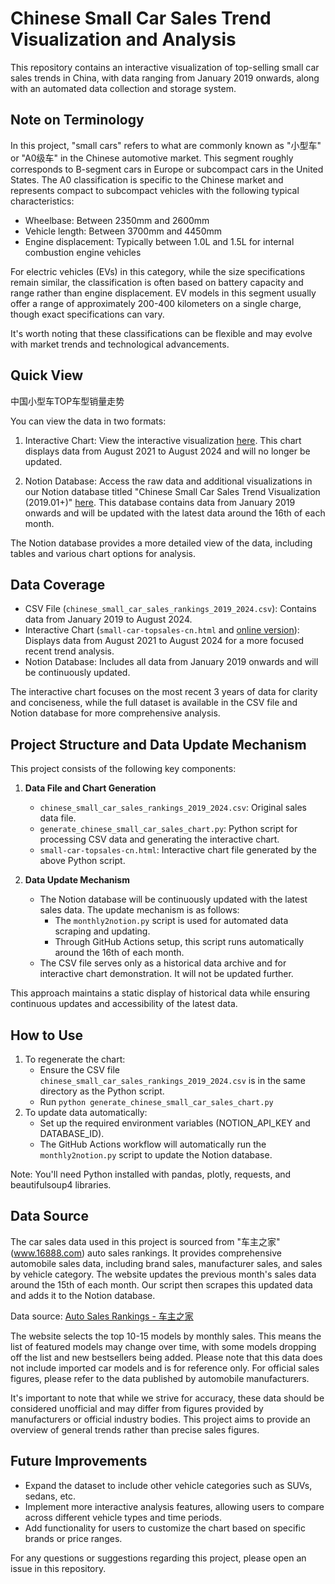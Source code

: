 # Chinese Small Car Sales Trend Visualization and Analysis

This repository contains an interactive visualization of top-selling small car sales trends in China, with data ranging from January 2019 onwards, along with an automated data collection and storage system.

## Note on Terminology
In this project, "small cars" refers to what are commonly known as "小型车" or "A0级车" in the Chinese automotive market. This segment roughly corresponds to B-segment cars in Europe or subcompact cars in the United States. The A0 classification is specific to the Chinese market and represents compact to subcompact vehicles with the following typical characteristics:

- Wheelbase: Between 2350mm and 2600mm
- Vehicle length: Between 3700mm and 4450mm
- Engine displacement: Typically between 1.0L and 1.5L for internal combustion engine vehicles

For electric vehicles (EVs) in this category, while the size specifications remain similar, the classification is often based on battery capacity and range rather than engine displacement. EV models in this segment usually offer a range of approximately 200-400 kilometers on a single charge, though exact specifications can vary.

It's worth noting that these classifications can be flexible and may evolve with market trends and technological advancements.

## Quick View
中国小型车TOP车型销量走势

You can view the data in two formats:

1. Interactive Chart: View the interactive visualization [here](https://lazyracket.github.io/car-sales-chart/small-car-topsales-cn.html). This chart displays data from August 2021 to August 2024 and will no longer be updated.

2. Notion Database: Access the raw data and additional visualizations in our Notion database titled "Chinese Small Car Sales Trend Visualization (2019.01+)" [here](https://lazyracket.notion.site/120b6dc4e01481b9a605c7ec5c91742c?v=120b6dc4e01481329ab3000c002402c1). This database contains data from January 2019 onwards and will be updated with the latest data around the 16th of each month.

The Notion database provides a more detailed view of the data, including tables and various chart options for analysis.

## Data Coverage

- CSV File (`chinese_small_car_sales_rankings_2019_2024.csv`): Contains data from January 2019 to August 2024.
- Interactive Chart (`small-car-topsales-cn.html` and [online version](https://lazyracket.github.io/car-sales-chart/small-car-topsales-cn.html)): Displays data from August 2021 to August 2024 for a more focused recent trend analysis.
- Notion Database: Includes all data from January 2019 onwards and will be continuously updated.

The interactive chart focuses on the most recent 3 years of data for clarity and conciseness, while the full dataset is available in the CSV file and Notion database for more comprehensive analysis.

## Project Structure and Data Update Mechanism

This project consists of the following key components:

1. **Data File and Chart Generation**
   - `chinese_small_car_sales_rankings_2019_2024.csv`: Original sales data file.
   - `generate_chinese_small_car_sales_chart.py`: Python script for processing CSV data and generating the interactive chart.
   - `small-car-topsales-cn.html`: Interactive chart file generated by the above Python script.

2. **Data Update Mechanism**
   - The Notion database will be continuously updated with the latest sales data. The update mechanism is as follows:
     - The `monthly2notion.py` script is used for automated data scraping and updating.
     - Through GitHub Actions setup, this script runs automatically around the 16th of each month.
   - The CSV file serves only as a historical data archive and for interactive chart demonstration. It will not be updated further.

This approach maintains a static display of historical data while ensuring continuous updates and accessibility of the latest data.

## How to Use
1. To regenerate the chart:
   - Ensure the CSV file `chinese_small_car_sales_rankings_2019_2024.csv` is in the same directory as the Python script.
   - Run `python generate_chinese_small_car_sales_chart.py`
2. To update data automatically:
   - Set up the required environment variables (NOTION_API_KEY and DATABASE_ID).
   - The GitHub Actions workflow will automatically run the `monthly2notion.py` script to update the Notion database.

Note: You'll need Python installed with pandas, plotly, requests, and beautifulsoup4 libraries.

## Data Source
The car sales data used in this project is sourced from "车主之家" (www.16888.com) auto sales rankings. It provides comprehensive automobile sales data, including brand sales, manufacturer sales, and sales by vehicle category. The website updates the previous month's sales data around the 15th of each month. Our script then scrapes this updated data and adds it to the Notion database.

Data source: [Auto Sales Rankings - 车主之家](https://xl.16888.com/)

The website selects the top 10-15 models by monthly sales. This means the list of featured models may change over time, with some models dropping off the list and new bestsellers being added. Please note that this data does not include imported car models and is for reference only. For official sales figures, please refer to the data published by automobile manufacturers.

It's important to note that while we strive for accuracy, these data should be considered unofficial and may differ from figures provided by manufacturers or official industry bodies. This project aims to provide an overview of general trends rather than precise sales figures.

## Future Improvements
- Expand the dataset to include other vehicle categories such as SUVs, sedans, etc.
- Implement more interactive analysis features, allowing users to compare across different vehicle types and time periods.
- Add functionality for users to customize the chart based on specific brands or price ranges.

For any questions or suggestions regarding this project, please open an issue in this repository.
